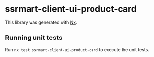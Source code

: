 # ssrmart-client-ui-product-card

This library was generated with [Nx](https://nx.dev).

## Running unit tests

Run `nx test ssrmart-client-ui-product-card` to execute the unit tests.
